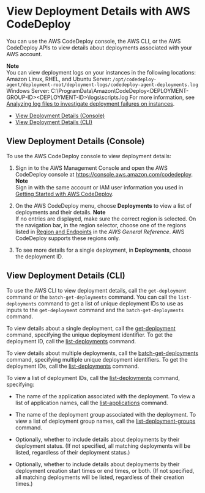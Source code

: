 # View Deployment Details with AWS CodeDeploy<a name="deployments-view-details"></a>

You can use the AWS CodeDeploy console, the AWS CLI, or the AWS CodeDeploy APIs to view details about deployments associated with your AWS account\.

**Note**  
You can view deployment logs on your instances in the following locations:  
Amazon Linux, RHEL, and Ubuntu Server: `/opt/codedeploy-agent/deployment-root/deployment-logs/codedeploy-agent-deployments.log`
Windows Server: C:\\ProgramData\\Amazon\\CodeDeploy<DEPLOYMENT\-GROUP\-ID><DEPLOYMENT\-ID>\\logs\\scripts\.log
For more information, see [Analyzing log files to investigate deployment failures on instances](troubleshooting-ec2-instances.md#troubleshooting-deploy-failures)\.


+ [View Deployment Details \(Console\)](#deployments-view-details-console)
+ [View Deployment Details \(CLI\)](#deployments-view-details-cli)

## View Deployment Details \(Console\)<a name="deployments-view-details-console"></a>

To use the AWS CodeDeploy console to view deployment details:

1. Sign in to the AWS Management Console and open the AWS CodeDeploy console at [https://console\.aws\.amazon\.com/codedeploy](https://console.aws.amazon.com/codedeploy)\.
**Note**  
Sign in with the same account or IAM user information you used in [Getting Started with AWS CodeDeploy](getting-started-codedeploy.md)\.

1. On the AWS CodeDeploy menu, choose **Deployments** to view a list of deployments and their details\.
**Note**  
If no entries are displayed, make sure the correct region is selected\. On the navigation bar, in the region selector, choose one of the regions listed in [Region and Endpoints](http://docs.aws.amazon.com/general/latest/gr/rande.html#codedeploy_region) in the *AWS General Reference*\. AWS CodeDeploy supports these regions only\.

1. To see more details for a single deployment, in **Deployments**, choose the deployment ID\.

## View Deployment Details \(CLI\)<a name="deployments-view-details-cli"></a>

To use the AWS CLI to view deployment details, call the `get-deployment` command or the `batch-get-deployments` command\. You can call the `list-deployments` command to get a list of unique deployment IDs to use as inputs to the `get-deployment` command and the `batch-get-deployments` command\.

To view details about a single deployment, call the [get\-deployment](http://docs.aws.amazon.com/cli/latest/reference/deploy/get-deployment.html) command, specifying the unique deployment identifier\. To get the deployment ID, call the [list\-deployments](http://docs.aws.amazon.com/cli/latest/reference/deploy/list-deployments.html) command\.

To view details about multiple deployments, call the [batch\-get\-deployments](http://docs.aws.amazon.com/cli/latest/reference/deploy/batch-get-deployments.html) command, specifying multiple unique deployment identifiers\. To get the deployment IDs, call the [list\-deployments](http://docs.aws.amazon.com/cli/latest/reference/deploy/list-deployments.html) command\.

To view a list of deployment IDs, call the [list\-deployments](http://docs.aws.amazon.com/cli/latest/reference/deploy/list-deployments.html) command, specifying:

+ The name of the application associated with the deployment\. To view a list of application names, call the [list\-applications](http://docs.aws.amazon.com/cli/latest/reference/deploy/list-applications.html) command\.

+ The name of the deployment group associated with the deployment\. To view a list of deployment group names, call the [list\-deployment\-groups](http://docs.aws.amazon.com/cli/latest/reference/deploy/list-deployment-groups.html) command\.

+ Optionally, whether to include details about deployments by their deployment status\. \(If not specified, all matching deployments will be listed, regardless of their deployment status\.\)

+ Optionally, whether to include details about deployments by their deployment creation start times or end times, or both\. \(If not specified, all matching deployments will be listed, regardless of their creation times\.\)
